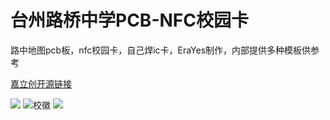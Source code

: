 # 台州路桥中学PCB-NFC校园卡
路中地图pcb板，nfc校园卡，自己焊ic卡，EraYes制作，内部提供多种模板供参考

[嘉立创开源链接](https://oshwhub.com/era-yes/tai-zhou-lu-qiao-zhong-xue-pcb-nfc-xiao-yuan-ka)

![](https://github.com/ERA-YES/-PCB-NFC-/blob/main/%E5%B0%81%E9%9D%A2.png?raw=true)
![校徽](https://github.com/ERA-YES/-PCB-NFC-/blob/main/%E6%A0%A1%E5%BE%BD.jpg?raw=true)
![](https://github.com/ERA-YES/-PCB-NFC-/blob/main/%E5%9C%B0%E5%9B%BE%E5%8E%9F%E5%9B%BE.jpg?raw=true)
